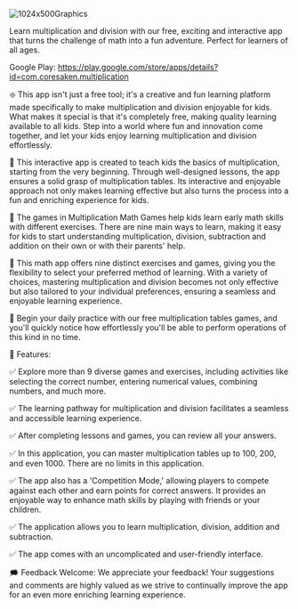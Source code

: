 
![1024x500Graphics](https://github.com/SebastianGalan76/Multiplication-Math-Games/assets/61991001/b3af4fe4-ee62-4fb1-9f83-f8b6b3c023f1)

Learn multiplication and division with our free, exciting and interactive app that turns the challenge of math into a fun adventure. Perfect for learners of all ages.

Google Play: https://play.google.com/store/apps/details?id=com.coresaken.multiplication

❇️ This app isn't just a free tool; it's a creative and fun learning platform made specifically to make multiplication and division enjoyable for kids. What makes it special is that it's completely free, making quality learning available to all kids. Step into a world where fun and innovation come together, and let your kids enjoy learning multiplication and division effortlessly.

🧠 This interactive app is created to teach kids the basics of multiplication, starting from the very beginning. Through well-designed lessons, the app ensures a solid grasp of multiplication tables. Its interactive and enjoyable approach not only makes learning effective but also turns the process into a fun and enriching experience for kids.

👶 The games in Multiplication Math Games help kids learn early math skills with different exercises. There are nine main ways to learn, making it easy for kids to start understanding multiplication, division, subtraction and addition on their own or with their parents' help.

🎲 This math app offers nine distinct exercises and games, giving you the flexibility to select your preferred method of learning. With a variety of choices, mastering multiplication and division becomes not only effective but also tailored to your individual preferences, ensuring a seamless and enjoyable learning experience.

📅 Begin your daily practice with our free multiplication tables games, and you'll quickly notice how effortlessly you'll be able to perform operations of this kind in no time.

🔔 Features:

✅ Explore more than 9 diverse games and exercises, including activities like selecting the correct number, entering numerical values, combining numbers, and much more.

✅ The learning pathway for multiplication and division facilitates a seamless and accessible learning experience.

✅ After completing lessons and games, you can review all your answers.

✅ In this application, you can master multiplication tables up to 100, 200, and even 1000. There are no limits in this application.

✅ The app also has a 'Competition Mode,' allowing players to compete against each other and earn points for correct answers. It provides an enjoyable way to enhance math skills by playing with friends or your children.

✅ The application allows you to learn multiplication, division, addition and subtraction.

✅ The app comes with an uncomplicated and user-friendly interface.


🗯️ Feedback Welcome:
We appreciate your feedback! Your suggestions and comments are highly valued as we strive to continually improve the app for an even more enriching learning experience.
